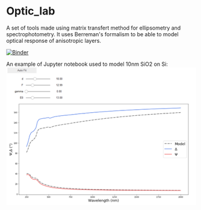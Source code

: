 # Optic_lab
A set of tools made using matrix transfert method for ellipsometry and spectrophotometry. It uses Berreman's formalism to be able to model optical response of anisotropic layers.

[![Binder](https://mybinder.org/badge_logo.svg)](https://mybinder.org/v2/gh/Quikim/Optic_lab/master)

An example of Jupyter notebook used to model 10nm SiO2 on Si:
![Alt text](https://raw.githubusercontent.com/Quikim/Optic_lab/master/Snapshot.png)
